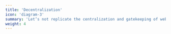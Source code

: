 ```yaml
---
title: 'Decentralization'
icon: 'diagram-3'
summary: 'Let’s not replicate the centralization and gatekeeping of web2. Build a DAO of DAOs that grows forever, resilient despite all the things.'
weight: 4
---
```

